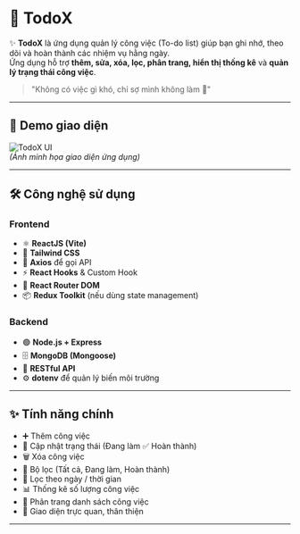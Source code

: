 # 📌 TodoX

✨ **TodoX** là ứng dụng quản lý công việc (To-do list) giúp bạn ghi nhớ, theo dõi và hoàn thành các nhiệm vụ hằng ngày.  
Ứng dụng hỗ trợ **thêm, sửa, xóa, lọc, phân trang, hiển thị thống kê** và **quản lý trạng thái công việc**.  

> "Không có việc gì khó, chỉ sợ mình không làm 💪"

---

## 🚀 Demo giao diện

![TodoX UI](./assets/demo.png)  
*(Ảnh minh họa giao diện ứng dụng)*

---

## 🛠️ Công nghệ sử dụng

### Frontend
- ⚛️ **ReactJS (Vite)**
- 🎨 **Tailwind CSS**
- 🔄 **Axios** để gọi API
- ⚡ **React Hooks** & Custom Hook
- 🧭 **React Router DOM**
- 📦 **Redux Toolkit** (nếu dùng state management)

### Backend
- 🟢 **Node.js + Express**
- 🗄️ **MongoDB (Mongoose)**
- 🔐 **RESTful API**
- ⚙️ **dotenv** để quản lý biến môi trường

---

## ✨ Tính năng chính

- ➕ Thêm công việc
- 📝 Cập nhật trạng thái (Đang làm ✅ Hoàn thành)
- 🗑️ Xóa công việc
- 🔎 Bộ lọc (Tất cả, Đang làm, Hoàn thành)
- 📅 Lọc theo ngày / thời gian
- 📊 Thống kê số lượng công việc
- 📄 Phân trang danh sách công việc
- 🎨 Giao diện trực quan, thân thiện

---

